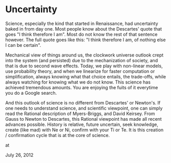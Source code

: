 # Uncertainty
Science, especially the kind that started in Renaissance, had uncertainty baked in from day one. Most people know about the Descartes' quote that goes "I think therefore I am". Most do not know the rest of that sentence however. The full quote goes like this: "I think therefore I am, of nothing else I can be certain".

Mechanical view of things around us, the clockwork universe outlook crept into the system (and persisted) due to the mechanization of society, and that is due to second wave effects. Today, we play with non-linear models, use probability theory, and when we linearize for faster computation or simplification, always knowing what that choice entails,  the trade-offs, while always watching for knowing what we do not know. This science has achieved tremendous amounts. You are enjoying the fuits of it everytime you do a Google search.

And this outlook of science is no different from Descartes' or Newton's. If one needs to understand science, and scientific viewpoint, one can simply read the Rational description of Myers-Briggs, and David Keirsey. From Gauss to Newton to Descartes, this  Rational viewpoint has made all recent advances possible. History is relative, future uncertain, seek knowledge, create (like mad) with Ne or Ni, confirm with your Ti or Te. It is this creation / confirmation cycle that is at the core of science. 







at

July 26, 2012















